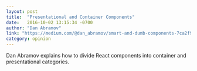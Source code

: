 ```yaml
---
layout: post
title:  "Presentational and Container Components"
date:   2016-10-02 13:15:34 -0700
author: "Dan Abramov"
link: "https://medium.com/@dan_abramov/smart-and-dumb-components-7ca2f9a7c7d0#.w40mcczf8"
category: opinion
---
```


Dan Abramov explains how to divide React components into container and presentational categories.